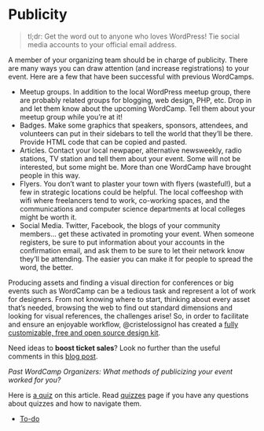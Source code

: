# Publicity

> tl;dr: Get the word out to anyone who loves WordPress! Tie social media accounts to your official email address.

A member of your organizing team should be in charge of publicity. There are many ways you can draw attention (and increase registrations) to your event. Here are a few that have been successful with previous WordCamps.

*   Meetup groups. In addition to the local WordPress meetup group, there are probably related groups for blogging, web design, PHP, etc. Drop in and let them know about the upcoming WordCamp. Tell them about your meetup group while you’re at it!
*   Badges. Make some graphics that speakers, sponsors, attendees, and volunteers can put in their sidebars to tell the world that they’ll be there. Provide HTML code that can be copied and pasted.
*   Articles. Contact your local newpaper, alternative newsweekly, radio stations, TV station and tell them about your event. Some will not be interested, but some might be. More than one WordCamp have brought people in this way.
*   Flyers. You don’t want to plaster your town with flyers (wasteful!), but a few in strategic locations could be helpful. The local coffeeshop with wifi where freelancers tend to work, co-working spaces, and the communications and computer science departments at local colleges might be worth it.
*   Social Media. Twitter, Facebook, the blogs of your community members… get these activated in promoting your event. When someone registers, be sure to put information about your accounts in the confirmation email, and ask them to be sure to let their network know they’ll be attending. The easier you can make it for people to spread the word, the better.

Producing assets and finding a visual direction for conferences or big events such as WordCamp can be a tedious task and represent a lot of work for designers. From not knowing where to start, thinking about every asset that’s needed, browsing the web to find out standard dimensions and looking for visual references, the challenges arise! So, in order to facilitate and ensure an enjoyable workflow, @cristelossignol has created a [fully customizable, free and open source design kit](https://make.wordpress.org/community/2016/11/07/wordcamp-design-kit-producing-assets-and-finding-a/).

Need ideas to **boost ticket sales**? Look no further than the useful comments in this [blog post](https://make.wordpress.org/community/2016/12/07/handbook-page-wordcamp-marketingticket-sales-tips/).

*Past WordCamp Organizers: What methods of publicizing your event worked for you?*

Here is [a quiz](https://wordpress.org/contributor-training/quiz/publicity-2/) on this article. Read [quizzes](https://make.wordpress.org/community/handbook/wordcamp-organizer/quizzes/) page if you have any questions about quizzes and how to navigate them.

*   [To-do](# "To-do")
